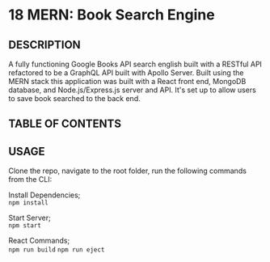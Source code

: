# 18 MERN: Book Search Engine

## DESCRIPTION 
A fully functioning Google Books API search english built with a RESTful API refactored to be a GraphQL API built with Apollo Server. Built using the MERN stack this application was built with a React front end, MongoDB database, and Node.js/Express.js server and API. It's set up to allow users to save book searched to the back end.

## TABLE OF CONTENTS

## USAGE
Clone the repo, navigate to the root folder, run the following commands from the CLI:     

Install Dependencies;    
`npm install`

Start Server;     
`npm start`     

React Commands;     
``npm run build`` 
``npm run eject``

